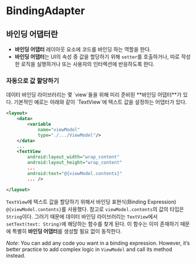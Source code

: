 # BindingAdapter


## 바인딩 어댑터란

<p>

- **바인딩 어댑터** 레이아웃 요소에 코드를 바인딩 하는 역할을 한다. 
- **바인딩 어댑터**는 UI의 속성 중 값을 할당하기 위해 `setter`를 호출하거나, 따로 작성한 로직을 실행하거나 또는 사용자의 인터렉션에 반응하도록 한다.

</p>

### 자동으로 값 할당하기
<p>
데이터 바인딩 라이브러리는 몇 `view`들을 위해 미리 준비된 **바인딩 어댑터**가 있다. 
기본적인 예로는 아래와 같이 `TextView`에 텍스트 값을 설정하는 어댑터가 있다.

</p>

``` xml
<layout>
	<data>
		<variable
			name="viewModel"
			type="./.../ViewModel"/>
	</data>
	...
	<TextView
		android:layout_width="wrap_content"
		android:layout_height="wrap_content"
		...
		android:text="@{viewModel.contents}"
		... />

</layout>
```

<p>

`TextView`에 텍스트 값을 할당하기 위해서 바인딩 표현식(Binding Expression) `@{viewModel.contents}`를 사용했다.
참고로 `viewModel.contents`의 값의 타입은 `String`이다. 그러기 때문에 데이터 바인딩 라이브러리는 `TextView`에서 `setText(text: String)`에 해당하는 함수를 찾게 된다. 이 함수는 이미 존재하기 때문에 특별히 **바인딩 어댑터**를 생성할 필요 없이 동작한다.

</p>


_Note_: You can add any code you want in a binding expression. However, it’s better practice to add complex logic in `ViewModel` and call its method instead.
